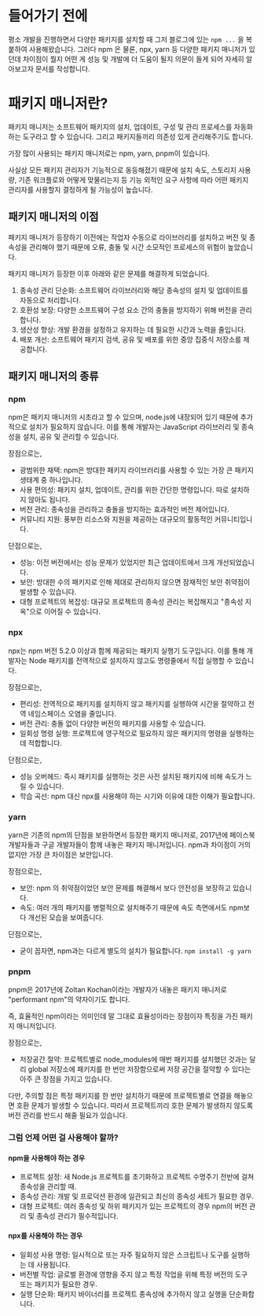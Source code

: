 # 들어가기 전에

평소 개발을 진행하면서 다양한 패키지를 설치할 때 그저 블로그에 있는 `npm ...` 을 복붙하여 사용해왔습니다. 그러다 npm 은 물론, npx, yarn 등 다양한 패키지 매니저가 있던데 차이점이 뭘지 어떤 게 성능 및 개발에 더 도움이 될지 의문이 들게 되어 자세히 알아보고자 문서를 작성합니다.

# 패키지 매니저란?

패키지 매니저는 소프트웨어 패키지의 설치, 업데이트, 구성 및 관리 프로세스를 자동화하는 도구라고 할 수 있습니다. 그리고 패키지들끼리 의존성 있게 관리해주기도 합니다.

가장 많이 사용되는 패키지 매니저로는 npm, yarn, pnpm이 있습니다.

사실상 모든 패키지 관리자가 기능적으로 동등해졌기 때문에 설치 속도, 스토리지 사용량, 기존 워크플로와 어떻게 맞물리는지 등 기능 외적인 요구 사항에 따라 어떤 패키지 관리자를 사용할지 결정하게 될 가능성이 높습니다.

## 패키지 매니저의 이점

패키지 매니저가 등장하기 이전에는 작업자 수동으로 라이브러리를 설치하고 버전 및 종속성을 관리해야 했기 때문에 오류, 충돌 및 시간 소모적인 프로세스의 위험이 높았습니다.

패키지 매니저가 등장한 이후 아래와 같은 문제를 해결하게 되었습니다.

1. 종속성 관리 단순화: 소프트웨어 라이브러리와 해당 종속성의 설치 및 업데이트를 자동으로 처리합니다.
2. 호환성 보장: 다양한 소프트웨어 구성 요소 간의 충돌을 방지하기 위해 버전을 관리합니다.
3. 생산성 향상: 개발 환경을 설정하고 유지하는 데 필요한 시간과 노력을 줄입니다.
4. 배포 개선: 소프트웨어 패키지 검색, 공유 및 배포를 위한 중앙 집중식 저장소를 제공합니다.

## 패키지 매니저의 종류

### npm

npm은 패키지 매니저의 시초라고 할 수 있으며, node.js에 내장되어 있기 때문에 추가적으로 설치가 필요하지 않습니다. 이를 통해 개발자는 JavaScript 라이브러리 및 종속성을 설치, 공유 및 관리할 수 있습니다.

장점으로는,

- 광범위한 채택: npm은 방대한 패키지 라이브러리를 사용할 수 있는 가장 큰 패키지 생태계 중 하나입니다.
- 사용 편의성: 패키지 설치, 업데이트, 관리를 위한 간단한 명령입니다. 따로 설치하지 않아도 됩니다.
- 버전 관리: 종속성을 관리하고 충돌을 방지하는 효과적인 버전 제어입니다.
- 커뮤니티 지원: 풍부한 리소스와 지원을 제공하는 대규모의 활동적인 커뮤니티입니다.

단점으로는,

- 성능: 이전 버전에서는 성능 문제가 있었지만 최근 업데이트에서 크게 개선되었습니다.
- 보안: 방대한 수의 패키지로 인해 제대로 관리하지 않으면 잠재적인 보안 취약점이 발생할 수 있습니다.
- 대형 프로젝트의 복잡성: 대규모 프로젝트의 종속성 관리는 복잡해지고 "종속성 지옥"으로 이어질 수 있습니다.

### npx

npx는 npm 버전 5.2.0 이상과 함께 제공되는 패키지 실행기 도구입니다. 이를 통해 개발자는 Node 패키지를 전역적으로 설치하지 않고도 명령줄에서 직접 실행할 수 있습니다.

장점으로는,

- 편리성: 전역적으로 패키지를 설치하지 않고 패키지를 실행하여 시간을 절약하고 전역 네임스페이스 오염을 줄입니다.
- 버전 관리: 충돌 없이 다양한 버전의 패키지를 사용할 수 있습니다.
- 일회성 명령 실행: 프로젝트에 영구적으로 필요하지 않은 패키지의 명령을 실행하는 데 적합합니다.

단점으로는,

- 성능 오버헤드: 즉시 패키지를 실행하는 것은 사전 설치된 패키지에 비해 속도가 느릴 수 있습니다.
- 학습 곡선: npm 대신 npx를 사용해야 하는 시기와 이유에 대한 이해가 필요합니다.

### yarn

yarn은 기존의 npm의 단점을 보완하면서 등장한 패키지 매니저로, 2017년에 페이스북 개발자들과 구글 개발자들이 함께 내놓은 패키지 매니저입니다. npm과 차이점이 거의 없지만 가장 큰 차이점은 보안입니다.

장점으로는,

- 보안: npm 의 취약점이었던 보안 문제를 해결해서 보다 안전성을 보장하고 있습니다.
- 속도: 여러 개의 패키지를 병렬적으로 설치해주기 때문에 속도 측면에서도 npm보다 개선된 모습을 보여줍니다.

단점으로는,

- 굳이 꼽자면, npm과는 다르게 별도의 설치가 필요합니다.
  `npm install -g yarn`

### pnpm

pnpm은 2017년에 Zoltan Kochan이라는 개발자가 내놓은 패키지 매니저로 "performant npm"의 약자이기도 합니다.

즉, 효율적인 npm이라는 의미인데 말 그대로 효율성이라는 장점이자 특징을 가진 패키지 매니저입니다.

장점으로는,

- 저장공간 절약: 프로젝트별로 node_modules에 매번 패키지를 설치했던 것과는 달리 global 저장소에 패키지를 한 번만 저장함으로써 저장 공간을 절약할 수 있다는 아주 큰 장점을 가지고 있습니다.

다만, 주의할 점은 특정 패키지를 한 번만 설치하기 때문에 프로젝트별로 연결을 해놓으면 호환 문제가 발생할 수 있습니다. 따라서 프로젝트끼리 호한 문제가 발생하지 않도록 버전 관리를 반드시 해줄 필요가 있습니다.

### 그럼 언제 어떤 걸 사용해야 할까?

#### npm을 사용해야 하는 경우

- 프로젝트 설정: 새 Node.js 프로젝트를 초기화하고 프로젝트 수명주기 전반에 걸쳐 종속성을 관리할 때.
- 종속성 관리: 개발 및 프로덕션 환경에 일관되고 최신의 종속성 세트가 필요한 경우.
- 대형 프로젝트: 여러 종속성 및 하위 패키지가 있는 프로젝트의 경우 npm의 버전 관리 및 종속성 관리가 필수적입니다.

#### npx를 사용해야 하는 경우

- 일회성 사용 명령: 일시적으로 또는 자주 필요하지 않은 스크립트나 도구를 실행하는 데 사용됩니다.
- 버전별 작업: 글로벌 환경에 영향을 주지 않고 특정 작업을 위해 특정 버전의 도구 또는 패키지가 필요한 경우.
- 실행 단순화: 패키지 바이너리를 프로젝트 종속성에 추가하지 않고 실행을 단순화합니다.
